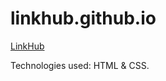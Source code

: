 # linkhub.github.io

[LinkHub](https://a-rahul-krishnan.github.io/linkhub.github.io/)

Technologies used: HTML & CSS.
